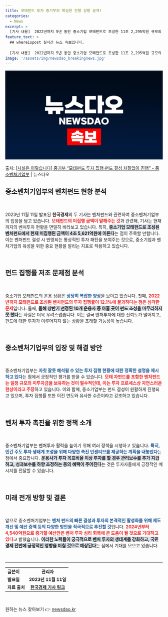 ```yaml
---
title: 모태펀드 투자 중기부의 확실한 진행 상황 공개!
categories:
  - News
excerpt: >
  [기사 내용]  2022년까지 5년 동안 중소기업 모태펀드로 조성한 11조 2,295억원 규모의 벤처펀드 중…
feature_text: >
  ## whereispost 실시간 뉴스 속보입니다.

  [기사 내용]  2022년까지 5년 동안 중소기업 모태펀드로 조성한 11조 2,295억원 규모의 벤처펀드 중…
image: '/assets/img/newsdao_breakingnews.jpg'
---
```


![뉴스다오 속보](/assets/img/newsdao_breakingnews.jpg)

<p>출처: <a href="https://newsdao.kr/2510" rel="dofollow">[사실은 이렇습니다] 중기부 “모태펀드 투자 집행·펀드 결성 차질없이 진행” - 중소벤처기업부</a> | 뉴스다오</p>

<h2 data-ke-size="size26">중소벤처기업부의 벤처펀드 현황 분석</h2>

<p data-ke-size="size16">&nbsp;</p>

2023년 11월 11일 발표된 <b>한국경제</b>의 두 기사는 벤처펀드와 관련하여 중소벤처기업부의 입장을 담고 있습니다. <b><span style="color: #ee2323;">모태펀드의 미집행 금액이 말해주는 것</span></b>과 관련해, 기사는 현재까지의 벤처투자 현황을 면밀히 바라보고 있습니다. 특히, <b><span style="background-color: #21538527;">중소기업 모태펀드로 조성된 벤처펀드에서 현재 미집행된 금액이 4조 5,621억원에 이른다</span></b>는 점이 주목할 만합니다. 이는 벤처펀드 결성 시 반영되는 통상적인 투자 패턴을 보여주는 것으로, 중소기업과 벤처기업의 육성을 위한 중요 현황을 알리는 지표로 작용하고 있습니다.

<p data-ke-size="size16">&nbsp;</p>

<h2 data-ke-size="size26">펀드 집행률 저조 문제점 분석</h2>

<p data-ke-size="size16">&nbsp;</p>

중소기업 모태펀드의 운용 상황은 <b><span style="color: #1a5490;">상당히 복잡한 양상</span></b>을 보이고 있습니다. 첫째, <b><span style="color: #ee2323;">2022년까지 모태펀드로 조성된 벤처펀드의 투자 집행률이 12.1%에 불과하다는 점은 심각한 문제</span></b>입니다. 둘째, <b><span style="background-color: #21538527;">올해 상반기 선정된 10개 운용사 중 아홉 곳이 펀드 조성을 마무리하지 못 했다</span></b>는 사실은 더욱 우려스럽습니다. 이는 결국 벤처투자에 대한 신뢰도가 떨어지고, 펀드에 대한 투자가 이루어지지 않는 상황을 초래할 가능성이 높습니다.

<p data-ke-size="size16">&nbsp;</p>

<h2 data-ke-size="size26">중소벤처기업부의 입장 및 해결 방안</h2>

<p data-ke-size="size16">&nbsp;</p>

중소벤처기업부는 <b><span style="color: #1a5490;">자칫 잘못 해석될 수 있는 투자 집행 현황에 대한 정확한 설명을 제시하고 있다</span></b>는 점에서 긍정적인 평가를 받을 수 있습니다. <b><span style="color: #ee2323;">모태 자펀드를 포함한 벤처펀드는 일정 규모의 미투자금을 보유하는 것이 필수적인데, 이는 투자 프로세스상 자연스러운 현상이라고 주장</span></b>하고 있습니다. 이와 함께, 중소기업부는 펀드 결성이 원활하게 진행되고 있으며, 투자 집행률 또한 이전 연도와 유사한 수준이라고 강조하고 있습니다.

<p data-ke-size="size16">&nbsp;</p>

<h2 data-ke-size="size26">벤처 투자 촉진을 위한 정책 소개</h2>

<p data-ke-size="size16">&nbsp;</p>

중소벤처기업부는 벤처투자 활력을 높이기 위해 여러 정책을 시행하고 있습니다. <b><span style="color: #1a5490;">특히, 민간 주도 투자 생태계 조성을 위해 다양한 촉진 인센티브를 제공하는 계획을 내놓았다</span></b>는 점에서 중요합니다. <b><span style="background-color: #21538527;">운용사가 투자 목표비율 이상 투자를 할 경우 관리보수를 추가 지급하고, 성과보수를 하향 조정하는 등의 혜택이 주어진다</span></b>는 것은 투자자들에게 긍정적인 메시지를 전달할 수 있습니다.

<p data-ke-size="size16">&nbsp;</p>

<h2 data-ke-size="size26">미래 전개 방향 및 결론</h2>

<p data-ke-size="size16">&nbsp;</p>

앞으로 중소벤처기업부는 <b><span style="color: #1a5490;">벤처 펀드의 빠른 결성과 투자의 본격적인 활성화를 위해 제도 개선 및 예산 증액 등의 다양한 방안을 적극적으로 추진할 것</span></b>입니다. <b><span style="color: #ee2323;">2024년부터 4,540억원으로 증가할 예산안은 벤처 투자 심리 회복에 큰 도움이 될 것으로 기대하고 있다</span></b>고 밝혔습니다. <b><span style="background-color: #21538527;">이러한 노력들이 궁극적으로 벤처 투자의 생태계를 강화하고, 국민 경제 전반에 긍정적인 영향을 미칠 것으로 예상된다</span></b>는 점에서 기대를 모으고 있습니다.

<p data-ke-size="size16">&nbsp;</p>

<hr>

<table style="width:100%">
<tr>
<td><b>글쓴이</b></td>
<td style="text-align: center; height: 17px;"><b>관리자</b></td>
</tr>
<tr>
<td><b>발표일</b></td>
<td style="text-align: center; height: 17px;"><b>2023년 11월 11일</b></td>
</tr>
<tr>
<td><b>자료 출처</b></td>
<td style="text-align: center; height: 17px;"><b><a href="https://newsdao.kr/2510">한국경제 기사 링크</a></b></td>
</tr>
</table>

<p data-ke-size="size16">&nbsp;</p> 

원하는 뉴스 찾아보기 👉 <a href="https://newsdao.kr" rel="dofollow">newsdao.kr</a>


